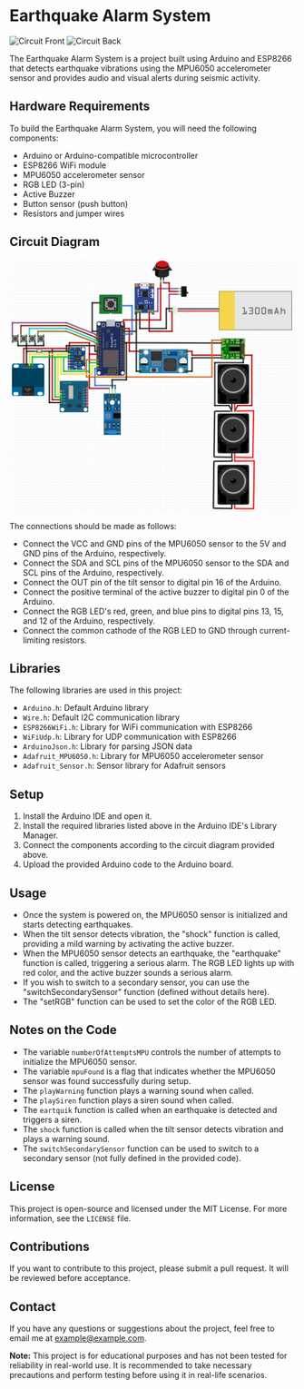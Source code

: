 # Earthquake Alarm System

![Circuit Front](assets/images/circuit_front.jpg)
![Circuit Back](assets/images/circuit_back.jpg)

The Earthquake Alarm System is a project built using Arduino and ESP8266 that detects earthquake vibrations using the MPU6050 accelerometer sensor and provides audio and visual alerts during seismic activity.

## Hardware Requirements
To build the Earthquake Alarm System, you will need the following components:

- Arduino or Arduino-compatible microcontroller
- ESP8266 WiFi module
- MPU6050 accelerometer sensor
- RGB LED (3-pin)
- Active Buzzer
- Button sensor (push button)
- Resistors and jumper wires

## Circuit Diagram
![Circuit Diagram](assets/images/circuit_diagram.png)

The connections should be made as follows:

- Connect the VCC and GND pins of the MPU6050 sensor to the 5V and GND pins of the Arduino, respectively.
- Connect the SDA and SCL pins of the MPU6050 sensor to the SDA and SCL pins of the Arduino, respectively.
- Connect the OUT pin of the tilt sensor to digital pin 16 of the Arduino.
- Connect the positive terminal of the active buzzer to digital pin 0 of the Arduino.
- Connect the RGB LED's red, green, and blue pins to digital pins 13, 15, and 12 of the Arduino, respectively.
- Connect the common cathode of the RGB LED to GND through current-limiting resistors.

## Libraries
The following libraries are used in this project:

- `Arduino.h`: Default Arduino library
- `Wire.h`: Default I2C communication library
- `ESP8266WiFi.h`: Library for WiFi communication with ESP8266
- `WiFiUdp.h`: Library for UDP communication with ESP8266
- `ArduinoJson.h`: Library for parsing JSON data
- `Adafruit_MPU6050.h`: Library for MPU6050 accelerometer sensor
- `Adafruit_Sensor.h`: Sensor library for Adafruit sensors

## Setup
1. Install the Arduino IDE and open it.
2. Install the required libraries listed above in the Arduino IDE's Library Manager.
3. Connect the components according to the circuit diagram provided above.
4. Upload the provided Arduino code to the Arduino board.

## Usage
- Once the system is powered on, the MPU6050 sensor is initialized and starts detecting earthquakes.
- When the tilt sensor detects vibration, the "shock" function is called, providing a mild warning by activating the active buzzer.
- When the MPU6050 sensor detects an earthquake, the "earthquake" function is called, triggering a serious alarm. The RGB LED lights up with red color, and the active buzzer sounds a serious alarm.
- If you wish to switch to a secondary sensor, you can use the "switchSecondarySensor" function (defined without details here).
- The "setRGB" function can be used to set the color of the RGB LED.

## Notes on the Code
- The variable `numberOfAttemptsMPU` controls the number of attempts to initialize the MPU6050 sensor.
- The variable `mpuFound` is a flag that indicates whether the MPU6050 sensor was found successfully during setup.
- The `playWarning` function plays a warning sound when called.
- The `playSiren` function plays a siren sound when called.
- The `eartquik` function is called when an earthquake is detected and triggers a siren.
- The `shock` function is called when the tilt sensor detects vibration and plays a warning sound.
- The `switchSecondarySensor` function can be used to switch to a secondary sensor (not fully defined in the provided code).

## License
This project is open-source and licensed under the MIT License. For more information, see the `LICENSE` file.

## Contributions
If you want to contribute to this project, please submit a pull request. It will be reviewed before acceptance.

## Contact
If you have any questions or suggestions about the project, feel free to email me at example@example.com.

**Note:** This project is for educational purposes and has not been tested for reliability in real-world use. It is recommended to take necessary precautions and perform testing before using it in real-life scenarios.
